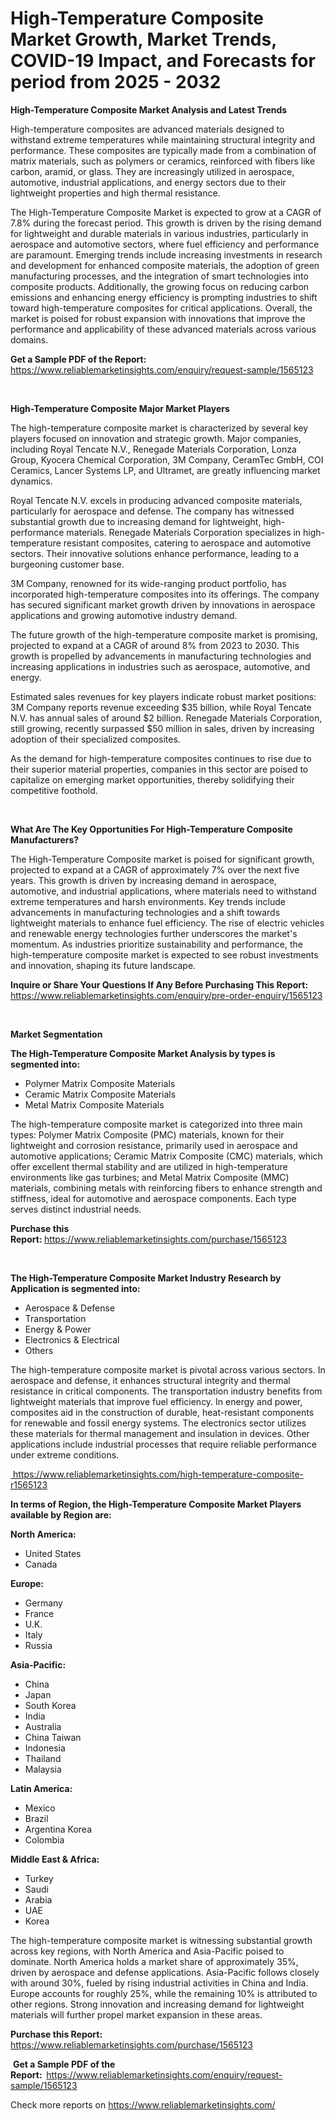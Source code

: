 <p><h1>High-Temperature Composite Market Growth, Market Trends, COVID-19 Impact, and Forecasts for period from 2025 - 2032</h1></p><p><strong>High-Temperature Composite Market Analysis and Latest Trends</strong></p>
<p><p>High-temperature composites are advanced materials designed to withstand extreme temperatures while maintaining structural integrity and performance. These composites are typically made from a combination of matrix materials, such as polymers or ceramics, reinforced with fibers like carbon, aramid, or glass. They are increasingly utilized in aerospace, automotive, industrial applications, and energy sectors due to their lightweight properties and high thermal resistance.</p><p>The High-Temperature Composite Market is expected to grow at a CAGR of 7.8% during the forecast period. This growth is driven by the rising demand for lightweight and durable materials in various industries, particularly in aerospace and automotive sectors, where fuel efficiency and performance are paramount. Emerging trends include increasing investments in research and development for enhanced composite materials, the adoption of green manufacturing processes, and the integration of smart technologies into composite products. Additionally, the growing focus on reducing carbon emissions and enhancing energy efficiency is prompting industries to shift toward high-temperature composites for critical applications. Overall, the market is poised for robust expansion with innovations that improve the performance and applicability of these advanced materials across various domains.</p></p>
<p><strong>Get a Sample PDF of the Report:&nbsp;</strong> <a href="https://www.reliablemarketinsights.com/enquiry/request-sample/1565123?utm_campaign=2802&utm_medium=2&utm_source=Github&utm_content=ia&utm_term=02042025&utm_id=high-temperature-composite">https://www.reliablemarketinsights.com/enquiry/request-sample/1565123</a></p>
<p>&nbsp;</p>
<p><strong>High-Temperature Composite Major Market Players</strong></p>
<p><p>The high-temperature composite market is characterized by several key players focused on innovation and strategic growth. Major companies, including Royal Tencate N.V., Renegade Materials Corporation, Lonza Group, Kyocera Chemical Corporation, 3M Company, CeramTec GmbH, COI Ceramics, Lancer Systems LP, and Ultramet, are greatly influencing market dynamics.</p><p>Royal Tencate N.V. excels in producing advanced composite materials, particularly for aerospace and defense. The company has witnessed substantial growth due to increasing demand for lightweight, high-performance materials. Renegade Materials Corporation specializes in high-temperature resistant composites, catering to aerospace and automotive sectors. Their innovative solutions enhance performance, leading to a burgeoning customer base.</p><p>3M Company, renowned for its wide-ranging product portfolio, has incorporated high-temperature composites into its offerings. The company has secured significant market growth driven by innovations in aerospace applications and growing automotive industry demand.</p><p>The future growth of the high-temperature composite market is promising, projected to expand at a CAGR of around 8% from 2023 to 2030. This growth is propelled by advancements in manufacturing technologies and increasing applications in industries such as aerospace, automotive, and energy.</p><p>Estimated sales revenues for key players indicate robust market positions: 3M Company reports revenue exceeding $35 billion, while Royal Tencate N.V. has annual sales of around $2 billion. Renegade Materials Corporation, still growing, recently surpassed $50 million in sales, driven by increasing adoption of their specialized composites.</p><p>As the demand for high-temperature composites continues to rise due to their superior material properties, companies in this sector are poised to capitalize on emerging market opportunities, thereby solidifying their competitive foothold.</p></p>
<p>&nbsp;</p>
<p><strong>What Are The Key Opportunities For High-Temperature Composite Manufacturers?</strong></p>
<p><p>The High-Temperature Composite market is poised for significant growth, projected to expand at a CAGR of approximately 7% over the next five years. This growth is driven by increasing demand in aerospace, automotive, and industrial applications, where materials need to withstand extreme temperatures and harsh environments. Key trends include advancements in manufacturing technologies and a shift towards lightweight materials to enhance fuel efficiency. The rise of electric vehicles and renewable energy technologies further underscores the market's momentum. As industries prioritize sustainability and performance, the high-temperature composite market is expected to see robust investments and innovation, shaping its future landscape.</p></p>
<p><strong>Inquire or Share Your Questions If Any Before Purchasing This Report:</strong> <a href="https://www.reliablemarketinsights.com/enquiry/pre-order-enquiry/1565123?utm_campaign=2802&utm_medium=2&utm_source=Github&utm_content=ia&utm_term=02042025&utm_id=high-temperature-composite">https://www.reliablemarketinsights.com/enquiry/pre-order-enquiry/1565123</a></p>
<p>&nbsp;</p>
<p><strong>Market Segmentation</strong></p>
<p><strong>The High-Temperature Composite Market Analysis by types is segmented into:</strong></p>
<p><ul><li>Polymer Matrix Composite Materials</li><li>Ceramic Matrix Composite Materials</li><li>Metal Matrix Composite Materials</li></ul></p>
<p><p>The high-temperature composite market is categorized into three main types: Polymer Matrix Composite (PMC) materials, known for their lightweight and corrosion resistance, primarily used in aerospace and automotive applications; Ceramic Matrix Composite (CMC) materials, which offer excellent thermal stability and are utilized in high-temperature environments like gas turbines; and Metal Matrix Composite (MMC) materials, combining metals with reinforcing fibers to enhance strength and stiffness, ideal for automotive and aerospace components. Each type serves distinct industrial needs.</p></p>
<p><strong>Purchase this Report:&nbsp;</strong><a href="https://www.reliablemarketinsights.com/purchase/1565123?utm_campaign=2802&utm_medium=2&utm_source=Github&utm_content=ia&utm_term=02042025&utm_id=high-temperature-composite">https://www.reliablemarketinsights.com/purchase/1565123</a></p>
<p>&nbsp;</p>
<p><strong>The High-Temperature Composite Market Industry Research by Application is segmented into:</strong></p>
<p><ul><li>Aerospace & Defense</li><li>Transportation</li><li>Energy & Power</li><li>Electronics & Electrical</li><li>Others</li></ul></p>
<p><p>The high-temperature composite market is pivotal across various sectors. In aerospace and defense, it enhances structural integrity and thermal resistance in critical components. The transportation industry benefits from lightweight materials that improve fuel efficiency. In energy and power, composites aid in the construction of durable, heat-resistant components for renewable and fossil energy systems. The electronics sector utilizes these materials for thermal management and insulation in devices. Other applications include industrial processes that require reliable performance under extreme conditions.</p></p>
<p><a href="https://www.reliablemarketinsights.com/high-temperature-composite-r1565123?utm_campaign=2802&utm_medium=2&utm_source=Github&utm_content=ia&utm_term=02042025&utm_id=high-temperature-composite">&nbsp;https://www.reliablemarketinsights.com/high-temperature-composite-r1565123</a></p>
<p><strong>In terms of Region, the High-Temperature Composite Market Players available by Region are:</strong></p>
<p>
    <p> <strong> North America: </strong>
        <ul>
            <li>United States</li>
            <li>Canada</li>
        </ul>
        </p> 
    <p> <strong> Europe: </strong>
        <ul>
            <li>Germany</li>
            <li>France</li>
            <li>U.K.</li>
            <li>Italy</li>
            <li>Russia</li>
        </ul>
        </p> 
    <p> <strong> Asia-Pacific: </strong>
        <ul>
            <li>China</li>
            <li>Japan</li>
            <li>South Korea</li>
            <li>India</li>
            <li>Australia</li>
            <li>China Taiwan</li>
            <li>Indonesia</li>
            <li>Thailand</li>
            <li>Malaysia</li>
        </ul>
        </p> 
    <p> <strong> Latin America: </strong>
        <ul>
            <li>Mexico</li>
            <li>Brazil</li>
            <li>Argentina Korea</li>
            <li>Colombia</li>
        </ul>
        </p> 
    <p> <strong> Middle East & Africa: </strong>
        <ul>
            <li>Turkey</li>
            <li>Saudi</li>
            <li>Arabia</li>
            <li>UAE</li>
            <li>Korea</li>
        </ul>
    </p>
    </p>
<p><p>The high-temperature composite market is witnessing substantial growth across key regions, with North America and Asia-Pacific poised to dominate. North America holds a market share of approximately 35%, driven by aerospace and defense applications. Asia-Pacific follows closely with around 30%, fueled by rising industrial activities in China and India. Europe accounts for roughly 25%, while the remaining 10% is attributed to other regions. Strong innovation and increasing demand for lightweight materials will further propel market expansion in these areas.</p></p>
<p><strong>Purchase this Report: </strong><a href="https://www.reliablemarketinsights.com/purchase/1565123?utm_campaign=2802&utm_medium=2&utm_source=Github&utm_content=ia&utm_term=02042025&utm_id=high-temperature-composite">https://www.reliablemarketinsights.com/purchase/1565123</a></p>
<p>&nbsp;<strong>Get a Sample PDF of the Report:&nbsp;&nbsp;</strong><a href="https://www.reliablemarketinsights.com/enquiry/request-sample/1565123?utm_campaign=2802&utm_medium=2&utm_source=Github&utm_content=ia&utm_term=02042025&utm_id=high-temperature-composite">https://www.reliablemarketinsights.com/enquiry/request-sample/1565123</a></p>
<p><strong></strong></p>
<p>Check more reports on <a href="https://www.reliablemarketinsights.com/?utm_campaign=2802&utm_medium=2&utm_source=Github&utm_content=ia&utm_term=02042025&utm_id=high-temperature-composite">https://www.reliablemarketinsights.com/</a></p>
